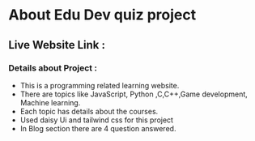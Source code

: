 # About Edu Dev quiz project

## Live Website Link :  

### Details about Project :
* This is a programming related learning website.
* There are topics like JavaScript, Python ,C,C++,Game development, Machine learning.
* Each topic has details about the courses.
* Used daisy Ui and tailwind css for this project
* In Blog section there are 4 question answered.